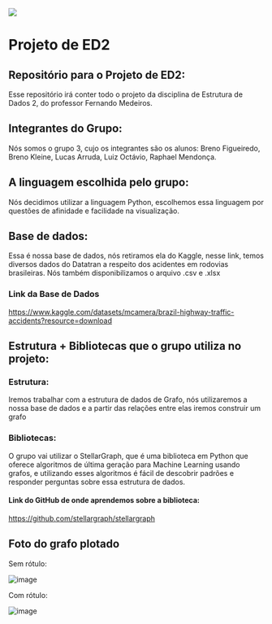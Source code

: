 ![](https://www.grapheverywhere.com/wp-content/uploads/2019/07/pic004.jpg)
# Projeto de ED2
## Repositório para o Projeto de ED2:
Esse repositório irá conter todo o projeto da disciplina de Estrutura de Dados 2, do professor Fernando Medeiros.
## Integrantes do Grupo:
Nós somos o grupo 3, cujo os integrantes são os alunos: Breno Figueiredo, Breno Kleine, Lucas Arruda, Luiz Octávio, Raphael Mendonça.
## A linguagem escolhida pelo grupo:
Nós decidimos utilizar a linguagem Python, escolhemos essa linguagem por questões de afinidade e facilidade na visualização.
## Base de dados:
Essa é nossa base de dados, nós retiramos ela do Kaggle, nesse link, temos diversos dados do Datatran a respeito dos acidentes em rodovias brasileiras. Nós também disponibilizamos o arquivo .csv e .xlsx
### Link da Base de Dados
https://www.kaggle.com/datasets/mcamera/brazil-highway-traffic-accidents?resource=download
## Estrutura + Bibliotecas que o grupo utiliza no projeto:
### Estrutura:
Iremos trabalhar com a estrutura de dados de Grafo, nós utilizaremos a nossa base de dados e a partir das relações entre elas iremos construir um grafo
### Bibliotecas:
O grupo vai utilizar o StellarGraph, que é uma biblioteca em Python que oferece algoritmos de última geração para Machine Learning usando grafos, e utilizando esses algoritmos é fácil de descobrir padrões e responder perguntas sobre essa estrutura de dados.
#### Link do GitHub de onde aprendemos sobre a biblioteca:
https://github.com/stellargraph/stellargraph
## Foto do grafo plotado
Sem rótulo:

![image](https://user-images.githubusercontent.com/79621478/215623714-11b4a5b7-7d2e-43db-953a-8bd63843a514.png)

Com rótulo:

![image](https://user-images.githubusercontent.com/79621478/215623839-39c311d0-4bbf-4472-943c-ff9af0233a73.png)


